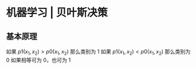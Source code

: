 # 机器学习 | 贝叶斯决策
## 基本原理
如果 $p1(x_1,x_2)>p0(x_1,x_2)$ 那么类别为 1
如果 $p1(x_1,x_2)<p0(x_1,x_2)$ 那么类别为 0
如果相等可为 0，也可为 1